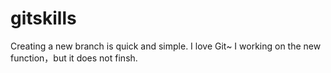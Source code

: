 gitskills
=========
Creating a new branch is quick and simple.
I love Git~
I working on the new function，but it does not finsh.
